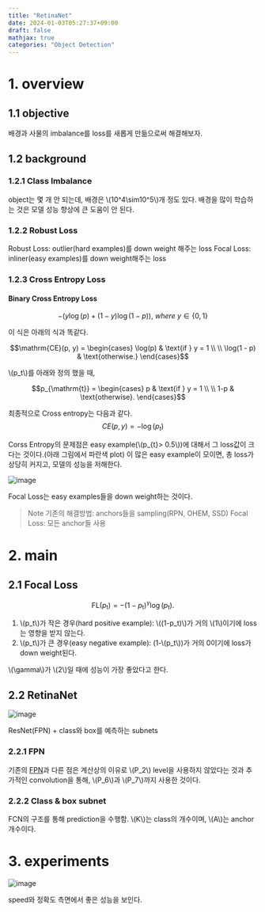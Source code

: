 ```yaml
---
title: "RetinaNet"
date: 2024-01-03T05:27:37+09:00
draft: false
mathjax: true
categories: "Object Detection"
---
```


 
# 1. overview

## 1.1 objective

배경과 사물의 imbalance를 loss를 새롭게 만듦으로써 해결해보자.

## 1.2 background

### 1.2.1 Class Imbalance

object는 몇 개 안 되는데, 배경은 \\(10^4\sim10^5\\)개 정도 있다. 배경을 많이 학습하는 것은 모델 성능 향상에 큰 도움이 안 된다.


### 1.2.2 Robust Loss

Robust Loss: outlier(hard examples)를 down weight 해주는 loss
Focal Loss: inliner(easy examples)를 down weight해주는 loss

### 1.2.3 Cross Entropy Loss

#### Binary Cross Entropy Loss

$$ - (y\log(p)+ (1-y)\log(1-p)), \ where \  y\in \lbrace 0,1 \rbrace$$

이 식은 아래의 식과 똑같다.

$$\mathrm{CE}(p, y) = 
\begin{cases} 
\log(p) & \text{if } y = 1 \\ \\
\log(1 - p) & \text{otherwise.}
\end{cases}$$

\\(p_t\\)를 아래와 정의 했을 때,


$$p_{\mathrm{t}} = 
\begin{cases} 
p & \text{if } y = 1 \\ \\
1-p & \text{otherwise}.
\end{cases}$$

 최종적으로 Cross entropy는 다음과 같다.
$$CE(p,y)= -\log(p_t)$$

Corss Entropy의 문제점은 easy example(\\(p_{t}> 0.5\\))에 대해서 그 loss값이 크다는 것이다.(아래 그림에서 파란색 plot) 이 많은 easy example이 모이면, 총 loss가 상당히 커지고, 모델의 성능을 저해한다.

![image](https://github.com/ownvoy/ownogatari/assets/96481582/6212b6c1-5841-4bf8-aa5d-fb6c98969d8e)

Focal Loss는 easy examples들을 down weight하는 것이다. 

> Note
기존의 해결방법: anchors들을 sampling(RPN, OHEM, SSD)
Focal Loss: 모든 anchor들 사용

# 2. main

## 2.1 Focal Loss

$$\mathrm{FL}(p_{\mathrm{t}})=-(1-p_{\mathrm{t}})^{\gamma}\log(p_{\mathrm{t}}).$$
1.  \\(p_t\\)가 작은 경우(hard positive example): \\((1-p_t)\\)가 거의 \\(1\\)이기에 loss는 영향을 받지 않는다.
2. \\(p_t\\)가 큰 경우(easy negative example): (1-\\(p_t\\))가 거의 0이기에 loss가 down weight된다.

\\(\gamma\\)가 \\(2\\)일 때에 성능이 가장 좋았다고 한다.
 
## 2.2 RetinaNet

![image](https://github.com/ownvoy/ownogatari/assets/96481582/43e7bbd0-1cc0-45a0-90c9-862b6b646acd)

ResNet(FPN) + class와 box를 예측하는 subnets


### 2.2.1 FPN

기존의 [FPN](https://ownogatari.xyz/posts/fpn/)과 다른 점은 계산상의 이유로 \\(P_2\\) level을 사용하지 않았다는 것과 추가적인 convolution을 통해, \\(P_6\\)과 \\(P_7\\)까지 사용한 것이다.

### 2.2.2 Class & box subnet

FCN의 구조를 통해 prediction을 수행함. \\(K\\)는 class의 개수이며, \\(A\\)는 anchor 개수이다.


# 3. experiments

![image](https://github.com/ownvoy/ownogatari/assets/96481582/014a4b0d-fdba-4662-9b5b-7a77ad39c529)

speed와 정확도 측면에서 좋은 성능을 보인다.


